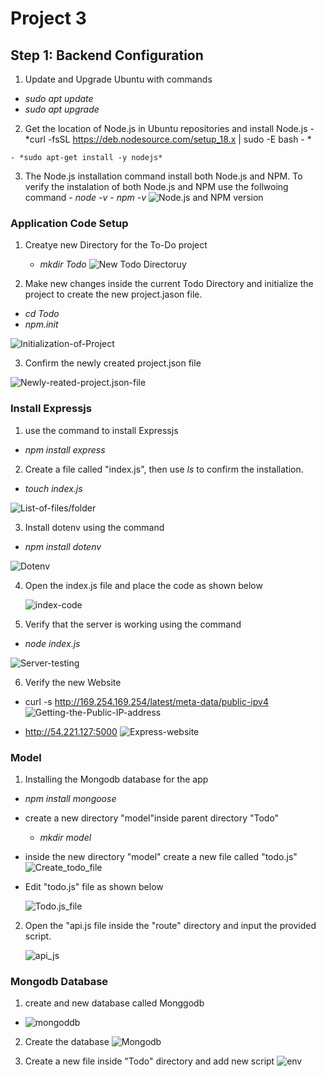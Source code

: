# Project 3
## Step 1: Backend Configuration
   1. Update and Upgrade Ubuntu with commands

   - *sudo apt update*
   - *sudo apt upgrade*

   2. Get the location of Node.js in Ubuntu repositories and install Node.js
    - *curl -fsSL https://deb.nodesource.com/setup_18.x | sudo -E bash - *
    
    - *sudo apt-get install -y nodejs*

   3. The Node.js installation command install both Node.js and NPM. To verify the instalation of both Node.js and NPM use the follwoing command
    - *node -v*
    - *npm -v*
    ![Node.js and NPM version](./images/Node-and-npm-version.PNG)

### Application Code Setup
    
1. Creatye new Directory for the To-Do project

      - *mkdir Todo*
![New Todo Directoruy](./images/New-Todo-Directory.PNG)

2. Make new changes inside the current Todo Directory and initialize the project to create the new project.jason file.

 - *cd Todo*
 - *npm.init*
 
 ![Initialization-of-Project](./images/npm-init.PNG)

 3. Confirm the newly created project.json file

  ![Newly-reated-project.json-file](./images/projectfile.PNG)


### Install Expressjs

1. use the command to install Expressjs

- *npm install express*
2.  Create a file called "index.js", then use *ls* to confirm the installation.

 - *touch index.js*

![List-of-files/folder](./images/list.PNG)

3. Install dotenv using the command

- *npm install dotenv*

![Dotenv](./images/dotenv.PNG)

4. Open the index.js file and place the code as shown below

    ![index-code](./images/index-code.PNG)

5. Verify that the server is working using the command

- *node index.js*

![Server-testing](./images/test%20the%20server.PNG)

6. Verify the new Website
 - curl -s http://169.254.169.254/latest/meta-data/public-ipv4
 ![Getting-the-Public-IP-address](./images/Checking%20the%20public%20address.PNG)
 

 - http://54.221.127:5000
  ![Express-website](./images/website.PNG)

  ### Model

1. Installing the Mongodb database for the app
- *npm install mongoose* 
- create a new directory  "model"inside parent directory "Todo"
    - *mkdir model*
- inside the new directory "model" create a new file called "todo.js"
  ![Create_todo_file](./images/mkdir.PNG)

- Edit "todo.js" file as shown below

  ![Todo.js_file](./images/mkdir.PNG)


2. Open the "api.js file inside the "route" directory and input the provided script.

    ![api_js](./images/api_js.PNG)


### Mongodb Database

1. create and new database called Monggodb
- ![mongoddb](./images/mondodb.PNG)

2. Create the database
![Mongodb](./images/mongodb2.PNG)

3. Create a new file inside "Todo" directory and add new script 
  ![env](./images/env.PNG)







